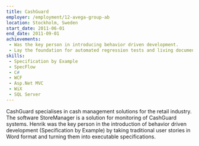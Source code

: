 ```yaml
---
title: CashGuard
employer: /employment/12-avega-group-ab
location: Stockholm, Sweden
start_date: 2011-06-01
end_date: 2011-09-01
achievements:
 - Was the key person in introducing behavior driven development. 
 - Lay the foundation for automated regression tests and living documentation by taking existing user stories and turning them into executable specifications using SpecFlow. 
skills:
 - Specification by Example
 - SpecFlow
 - C#
 - WCF
 - Asp.Net MVC
 - WiX
 - SQL Server
--- 
```

CashGuard specialises in cash management solutions for the retail industry.
The software StoreManager is a solution for monitoring of CashGuard systems.
Henrik was the key person in the introduction of behavior driven development (Specification by Example) 
by taking traditional user stories in Word format and turning them into executable specifications.
